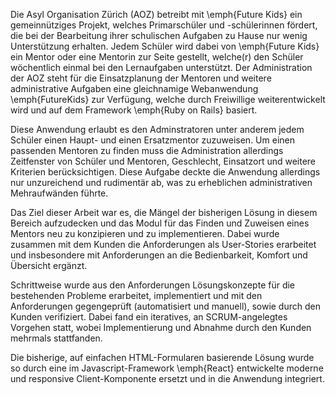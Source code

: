 
Die Asyl Organisation Zürich (AOZ) betreibt mit \emph{Future Kids} ein gemeinnütziges Projekt, welches Primarschüler und -schülerinnen fördert, die bei der Bearbeitung ihrer schulischen Aufgaben zu Hause nur wenig Unterstützung erhalten. Jedem Schüler wird dabei von \emph{Future Kids} ein Mentor oder eine Mentorin zur Seite gestellt, welche(r) den Schüler wöchentlich einmal bei den Lernaufgaben unterstützt. Der Administration der AOZ steht für die Einsatzplanung der Mentoren und weitere administrative Aufgaben eine gleichnamige Webanwendung \emph{FutureKids} zur Verfügung, welche durch Freiwillige weiterentwickelt wird und auf dem Framework \emph{Ruby on Rails} basiert.

Diese Anwendung erlaubt es den Adminstratoren unter anderem jedem Schüler einen Haupt- und einen Ersatzmentor zuzuweisen. Um einen passenden Mentoren zu finden muss die Administration allerdings Zeitfenster von Schüler und Mentoren, Geschlecht, Einsatzort und weitere Kriterien berücksichtigen. Diese Aufgabe deckte die Anwendung allerdings nur unzureichend und rudimentär ab, was zu erheblichen administrativen Mehraufwänden führte.

Das Ziel dieser Arbeit war es, die Mängel der bisherigen Lösung in diesem Bereich aufzudecken und das Modul für das Finden und Zuweisen eines Mentors neu zu konzipieren und zu implementieren. Dabei wurde zusammen mit dem Kunden die Anforderungen als User-Stories erarbeitet und insbesondere mit Anforderungen an die Bedienbarkeit, Komfort und Übersicht ergänzt.

Schrittweise wurde aus den Anforderungen Lösungskonzepte für die bestehenden Probleme erarbeitet, implementiert und mit den Anforderungen gegengeprüft (automatisiert und manuell), sowie durch den Kunden verifiziert. Dabei fand ein iteratives, an SCRUM-angelegtes Vorgehen statt, wobei Implementierung und Abnahme durch den Kunden mehrmals stattfanden.

Die bisherige, auf einfachen HTML-Formularen basierende Lösung wurde so durch eine im Javascript-Framework \emph{React} entwickelte moderne und responsive Client-Komponente ersetzt und in die Anwendung integriert. 



